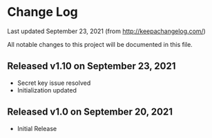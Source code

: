 # Change Log
Last updated September 23, 2021
(from http://keepachangelog.com/)

All notable changes to this project will be documented in this file.

## Released v1.10 on September 23, 2021
- Secret key issue resolved
- Initialization updated
## Released v1.0 on September 20, 2021
- Initial Release
